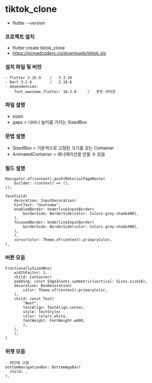 # tiktok_clone

- flutter --version

### 프로젝트 설치

- flutter create tiktok_clone
- https://nomadcoders.co/downloads/tiktok.zip

### 설치 파일 및 버전

    - Flutter 3.16.9    /   3.3.10
    - Dart 3.2.6        /   2.18.6
    - dependencies:
        font_awesome_flutter: 10.3.0     /   폰트 아이콘

### 파일 설명

- sizes
- gaps > 너비나 높이를 가지는 SizedBox

### 문법 설명

- SizedBox > 기본적으로 고정된 크기를 갖는 Container
- AnimatedContainer > 애니메이션을 만들 수 있음

### 필드 설명

    Navigator.of(context).push(MaterialPageRoute(
        builder: (context) => (),
    ));

    TextField(
        decoration: InputDecoration(
        hintText: "Username",
        enabledBorder: UnderlineInputBorder(
            borderSide: BorderSide(color: Colors.grey.shade400),
        ),
        focusedBorder: UnderlineInputBorder(
            borderSide: BorderSide(color: Colors.grey.shade400),
        ),
        ),
        cursorColor: Theme.of(context).primaryColor,
    ),

### 버튼 모음

    FractionallySizedBox(
        widthFactor: 1,
        child: Container(
        padding: const EdgeInsets.symmetric(vertical: Sizes.size16),
        decoration: BoxDecoration(
            color: Theme.of(context).primaryColor,
        ),
        child: const Text(
            "Next",
            textAlign: TextAlign.center,
            style: TextStyle(
            color: Colors.white,
            fontWeight: FontWeight.w600,
            ),
        ),
        ),
    )

### 위젯 모음

    - 하단에 고정
    bottomNavigationBar: BottomAppBar(
      child: ,
    ),
